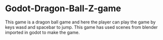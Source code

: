 # Godot-Dragon-Ball-Z-game
This game is a dragon ball game and here the player can play the game by keys wasd and spacebar to jump. This game has used scenes from blender imported in godot to make the game. 
